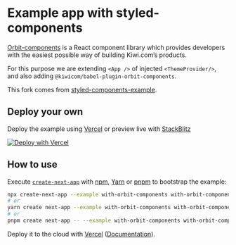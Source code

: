 # Example app with styled-components

[Orbit-components](https://orbit.kiwi) is a React component library which provides developers with the easiest possible way of building Kiwi.com’s products.

For this purpose we are extending `<App />` of injected `<ThemeProvider/>`, and also adding `@kiwicom/babel-plugin-orbit-components`.

This fork comes from [styled-components-example](https://github.com/vercel/next.js/tree/canary/examples/with-styled-components).

## Deploy your own

Deploy the example using [Vercel](https://vercel.com?utm_source=github&utm_medium=readme&utm_campaign=next-example) or preview live with [StackBlitz](https://stackblitz.com/github/vercel/next.js/tree/canary/examples/with-orbit-components)

[![Deploy with Vercel](https://vercel.com/button)](https://vercel.com/new/git/external?repository-url=https://github.com/vercel/next.js/tree/canary/examples/with-orbit-components&project-name=with-orbit-components&repository-name=with-orbit-components)

## How to use

Execute [`create-next-app`](https://github.com/vercel/next.js/tree/canary/packages/create-next-app) with [npm](https://docs.npmjs.com/cli/init), [Yarn](https://yarnpkg.com/lang/en/docs/cli/create/) or [pnpm](https://pnpm.io/) to bootstrap the example:

```bash
npx create-next-app --example with-orbit-components with-orbit-components-app
# or
yarn create next-app --example with-orbit-components with-orbit-components-app
# or
pnpm create next-app -- --example with-orbit-components with-orbit-components-app
```

Deploy it to the cloud with [Vercel](https://vercel.com/new?utm_source=github&utm_medium=readme&utm_campaign=next-example) ([Documentation](https://nextjs.org/docs/deployment)).
